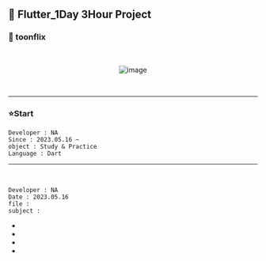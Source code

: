 ## 🫡 Flutter_1Day 3Hour Project 

### 🎨 toonflix

<br>
<div align = center>
  
![image](https://github.com/Astrum93/Flutter_Project/assets/116700688/9242090d-9f2c-4463-8843-5aa05e3cde1a)

</div>
<br>
<hr>

### ⭐Start 
```
Developer : NA
Since : 2023.05.16 ~
object : Study & Practice
Language : Dart
```

---
<br>

```
Developer : NA
Date : 2023.05.16
file : 
subject :  
```

- 
- 
- 
- 
